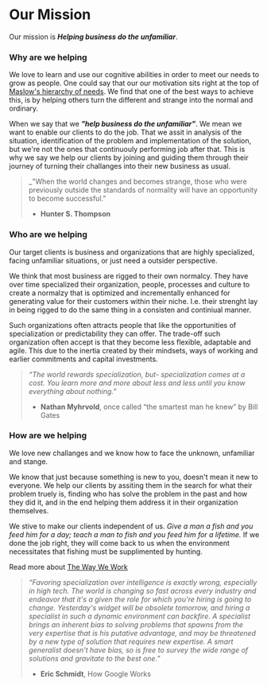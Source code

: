 # Our Mission

Our mission is _**Helping business do the unfamiliar**_. 

### Why are we helping
We love to learn and use our cognitive abilities in order to meet our needs to grow as people. One could say that our our motivation sits right at the top of [Maslow's hierarchy of needs](https://en.wikipedia.org/wiki/Maslow%27s_hierarchy_of_needs). We find that one of the best ways to achieve this, is by helping others turn the different and strange into the normal and ordinary. 

When we say that we **_"help business do the unfamiliar"_**. We mean we want to enable our clients to do the job. That we assit in analysis of the situation, identification of the problem and implementation of the solution, but we're not the ones that continuouly performing job after that. This is why we say we help our clients by joining and guiding them through their journey of turning their challanges into their new business as usual.

> _"When the world changes and becomes strange, those who were previously outside the standards of normality will have an opportunity to become successful."
> - **Hunter S. Thompson**

### Who are we helping
Our target clients is business and organizations that are highly specialized, facing unfamiliar situations, or just need a outsider perspective.  

We think that most business are rigged to their own normalcy. They have over time specialized their organization, people, processes and culture to create a normalzy that is optimized and incrementally enhanced for generating value for their customers within their niche. I.e. their strenght lay in being rigged to do the same thing in a consisten and continiual manner. 

Such organizations often attracts people that like the opportunities of specialization or predictability they can offer. The trade-off such organization often accept is that they become less flexible, adaptable and agile. This due to the inertia created by their mindsets, ways of working and earlier commitments and capital investments. 

> *“The world rewards specialization, but- specialization comes at a cost. You learn more and more about less and less until you know everything about nothing.”* 
> - **Nathan Myhrvold**, once called “the smartest man he knew” by Bill Gates

### How are we helping
We love new challanges and we know how to face the unknown, unfamiliar and stange. 

We know that just because something is new to you, doesn't mean it new to everyone. We help our clients by assiting them in the search for what their problem truely is, finding who has solve the problem in the past and how they did it, and in the end helping them address it in their organization themselves. 

We stive to make our clients independent of us. _Give a man a fish and you feed him for a day; teach a man to fish and you feed him for a lifetime._ If we done the job right, they will come back to us when the environment necessitates that fishing must be supplimented by hunting.

Read more about [The Way We Work](/about/waywework.html)

> *“Favoring specialization over intelligence is exactly wrong, especially in high tech. The world is changing so fast across every industry and endeavor that it's a given the role for which you're hiring is going to change. Yesterday's widget will be obsolete tomorrow, and hiring a specialist in such a dynamic environment can backfire. A specialist brings an inherent bias to solving problems that spawns from the very expertise that is his putative advantage, and may be threatened by a new type of solution that requires new expertise. A smart generalist doesn't have bias, so is free to survey the wide range of solutions and gravitate to the best one.”*
> -  **Eric Schmidt**, How Google Works



